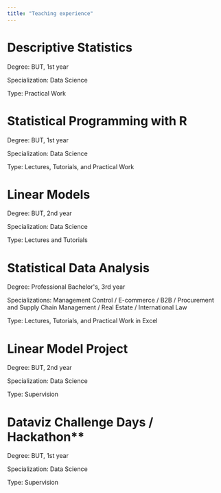 ```yaml
---
title: "Teaching experience"
---
```


# Descriptive Statistics

Degree: BUT, 1st year

Specialization: Data Science

Type: Practical Work

# Statistical Programming with R

Degree: BUT, 1st year

Specialization: Data Science

Type: Lectures, Tutorials, and Practical Work

# Linear Models

Degree: BUT, 2nd year

Specialization: Data Science

Type: Lectures and Tutorials

# Statistical Data Analysis

Degree: Professional Bachelor's, 3rd year

Specializations: Management Control / E-commerce / B2B / Procurement and Supply Chain Management / Real Estate / International Law

Type: Lectures, Tutorials, and Practical Work in Excel

# Linear Model Project

Degree: BUT, 2nd year

Specialization: Data Science

Type: Supervision

# Dataviz Challenge Days / Hackathon**

Degree: BUT, 1st year

Specialization: Data Science

Type: Supervision

